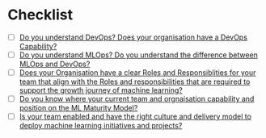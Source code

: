 # Checklist

- [ ] [Do you understand DevOps? Does your organisation have a DevOps Capability?](./0-DevOpsOverview/README.md)
- [ ] [Do you understand MLOps? Do you understand the difference between MLOps and DevOps?](./1-MLOpsOverview/README.md)
- [ ] [Does your Organisation have a clear Roles and Responsiblities for your team that align with the Roles and responsibilities that are required to support the growth journey of machine learning?](./2-SkillsRolesAndResponsibilities/README.md/#skills-roles--responsibilities)
- [ ] [Do you know where your current team and orgnaisation capability and position on the ML Maturity Model?](./1-MLOpsOverview/2-MLOpsMaturityModel.md#maturity-model)
- [ ] [Is your team enabled and have the right culture and delivery model to deploy machine learning initiatives and projects?](./2-SkillsRolesAndResponsibilities/1-AdoptingDSProcess.md)
